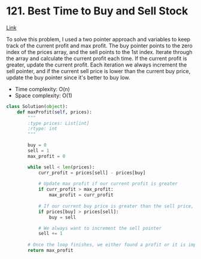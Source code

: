 # 121. Best Time to Buy and Sell Stock

[Link](https://leetcode.com/problems/best-time-to-buy-and-sell-stock/description/?envType=study-plan-v2&envId=top-interview-150)

To solve this problem, I used a two pointer approach and variables to keep track of the current profit and max profit. The buy pointer points to the zero index of the prices array, and the sell points to the 1st index. Iterate through the array and calculate the current profit each time. If the current profit is greater, update the current profit. Each iteration we always increment the sell pointer, and if the current sell price is lower than the current buy price, update the buy pointer since it's better to buy low. 

- Time complexity: O(n)
- Space complexity: O(1)


```python
class Solution(object):
    def maxProfit(self, prices):
        """
        :type prices: List[int]
        :rtype: int
        """

        buy = 0
        sell = 1
        max_profit = 0

        while sell < len(prices):
            curr_profit = prices[sell] - prices[buy]
            
            # Update max profit if our current profit is greater
            if curr_profit > max_profit:
                max_profit = curr_profit
            
            # If our current buy price is greater than the sell price, update the buy pointer to buy at a lower price.
            if prices[buy] > prices[sell]:
                buy = sell

            # We always want to increment the sell pointer
            sell += 1
        
        # Once the loop finishes, we either found a profit or it is impossible to make a profit.
        return max_profit
```